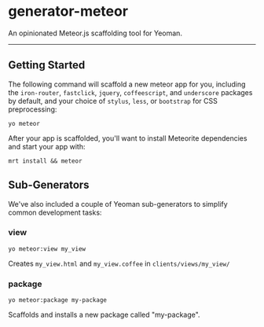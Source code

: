 # generator-meteor

An opinionated Meteor.js scaffolding tool for Yeoman.

----

## Getting Started

The following command will scaffold a new meteor app for you, including the `iron-router`, `fastclick`, `jquery`, `coffeescript`, and `underscore` packages by default, and your choice of `stylus`, `less`, or `bootstrap` for CSS preprocessing:

```
yo meteor
```

After your app is scaffolded, you'll want to install Meteorite dependencies and start your app with:

```
mrt install && meteor
```

## Sub-Generators

We've also included a couple of Yeoman sub-generators to simplify common development tasks:

### view

`yo meteor:view my_view`

Creates `my_view.html` and `my_view.coffee` in `clients/views/my_view/`

### package

`yo meteor:package my-package`

Scaffolds and installs a new package called "my-package".